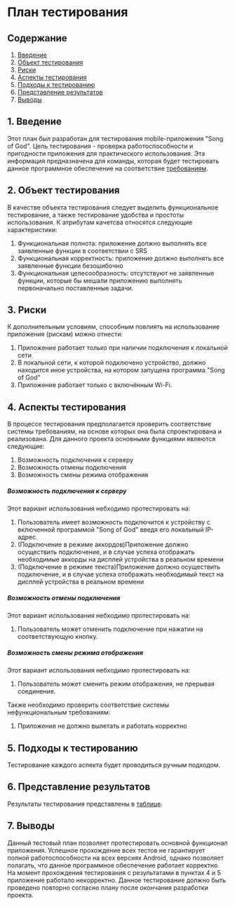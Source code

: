 # План тестирования  
## Содержание    

1. [Введение](#par1) 
2. [Объект тестирования](#par2)
3. [Риски](#par3)
4. [Аспекты тестирования](#par4)
5. [Подходы к тестированию](#par5)
6. [Представление результатов](#par6)
7. [Выводы](#par7)

## <a name="par1">1. Введение</a>
Этот план был разработан для тестирования mobile-приложения "Song of God". Цель тестирования - проверка работоспособности и пригодности приложения для практического использования. 
Эта информация предназначена для команды, которая будет тестировать данное программное обеспечение на соответствие [требованиям](https://github.com/slavaguk2000/SOG_Client/blob/master/Documents/Requirements.md).

## <a name="par2">2. Объект тестирования</a>
В качестве объекта тестирования следует выделить функциональное тестирование, а также тестирование удобства и простоты использования. 
К атрибутам качетсва относятся следующие характеристики:
1. Функциональная полнота: приложение должно выполнять все заявленные функции в соответствии с SRS
2. Функциональная корректность: приложение должно выполнять все заявленные функции безошибочно
3. Функциональная целесообразность: отсутствуют не заявленные функции, которые бы мешали приложению выполнять первоначально поставленные задачи.

## <a name="par3">3. Риски</a>
К дополнительным условиям, способным повлиять на использование приложения (рискам) можно отнести:
1. Приложение работает только при наличии подключения к локальной сети
2. В локальной сети, к которой подключено устройство, должно находится иное устройства, на котором запущена программа "Song of God"
3. Приложение работает только с включённым Wi-Fi.

## <a name="par4">4. Аспекты тестирования</a>
В процессе тестирования предполагается проверить соответствие системы требованиям, на основе которых она была спроектирована и 
реализована. Для данного проекта основными функциями  являются следующие:
1. Возможность подключения к серверу
2. Возможность отмены подключения
3. Возможность смены режима отображения


 ##### Возможность подключения к серверу
Этот вариант использования небходимо протестировать на:
1. Пользователь имеет возможность подключится к устройству с включенной программой "Song of God" введя его локальный IP-адрес.
2. (Подключение в режиме аккордов)Приложение должно осуществить подключение, и в случае успеха отображать необходимые аккорды на дисплей устройства в реальном времени
3. (Подключение в режиме текста)Приложение должно осуществить подключение, и в случае успеха отображать необходимый текст на дисплей устройства в реальном времени


##### Возможность отмены подключения
Этот вариант использования небходимо протестировать на:
1. Пользователь может отменить подключение при нажатии на соответствующую кнопку.


##### Возможность смены режима отображения
Этот вариант использования небходимо протестировать на:
1. Пользователь может сменить режим отображения, не прерывая соединение.


Также необходимо проверить соответствие системы нефункциональным требованиям:  
1. Приложение не должно вылетать и работать корректно

## <a name="par5">5. Подходы к тестированию</a>
Тестирование каждого аспекта будет проводиться ручным подходом.

## <a name="par6">6. Представление результатов</a>
Результаты тестирования представлены в [таблице](https://github.com/Skuuukaaa/Tanks/blob/master/testing/TestResult.md).
## <a name="par7">7. Выводы</a>
Данный тестовый план позволяет протестировать основной функционал приложения. Успешное прохождение всех тестов не гарантирует полной работоспособности на всех версиях Android, однако позволяет полагать, что данное программное обеспечение работает корректно. На момент прохождения тестирования с результатами в пунктах 4 и 5 приложение работало некорректно. Данное тестирование должно быть проведено повторно согласно плану после окончания разработки проекта.
